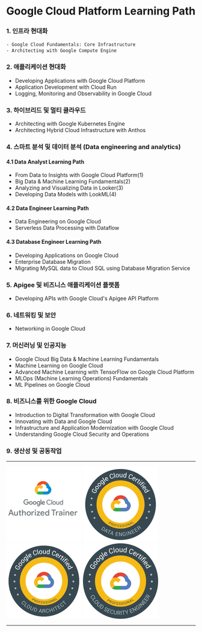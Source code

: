 # Google Cloud Platform Learning Path

### 1. 인프라 현대화

    - Google Cloud Fundamentals: Core Infrastructure
    - Architecting with Google Compute Engine

### 2. 애플리케이션 현대화

- Developing Applications with Google Cloud Platform
- Application Development with Cloud Run
- Logging, Monitoring and Observability in Google Cloud

### 3. 하이브리드 및 멀티 클라우드

- Architecting with Google Kubernetes Engine
- Architecting Hybrid Cloud Infrastructure with Anthos

### 4. 스마트 분석 및 데이터 분석 (Data engineering and analytics)

#### 4.1 Data Analyst Learning Path

- From Data to Insights with Google Cloud Platform(1)
- Big Data & Machine Learning Fundamentals(2)
- Analyzing and Visualizing Data in Looker(3)
- Developing Data Models with LookML(4)

#### 4.2 Data Engineer Learning Path

- Data Engineering on Google Cloud
- Serverless Data Processing with Dataflow

#### 4.3 Database Engineer Learning Path

- Developing Applications on Google Cloud
- Enterprise Database Migration
- Migrating MySQL data to Cloud SQL using Database Migration Service

### 5. Apigee 및 비즈니스 애플리케이션 플랫폼

- Developing APIs with Google Cloud's Apigee API Platform

### 6. 네트워킹 및 보안

- Networking in Google Cloud

### 7. 머신러닝 및 인공지능

- Google Cloud Big Data & Machine Learning Fundamentals
- Machine Learning on Google Cloud
- Advanced Machine Learning with TensorFlow on Google Cloud Platform
- MLOps (Machine Learning Operations) Fundamentals
- ML Pipelines on Google Cloud

### 8. 비즈니스를 위한 Google Cloud

- Introduction to Digital Transformation with Google Cloud
- Innovating with Data and Google Cloud
- Infrastructure and Application Modernization with Google Cloud
- Understanding Google Cloud Security and Operations

### 9. 생산성 및 공동작업

---

![GCP Trainer](Z1.Etc/Certifications/gcp_instructor_thumb.png)
![GCP DE](Z1.Etc/Certifications/gcp_data_engineer_thumb.png)
![GCP CAP](Z1.Etc/Certifications/gcp_cloud_architect_thumb.png)
![GCP SE](Z1.Etc/Certifications/gcp_security_engineer_thumb.png)

---
